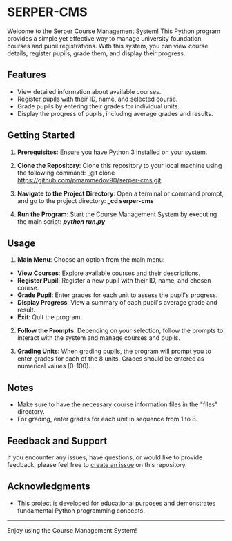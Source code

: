 # SERPER-CMS

Welcome to the Serper Course Management System! This Python program provides a simple yet effective way to manage university foundation courses and pupil registrations. With this system, you can view course details, register pupils, grade them, and display their progress.

## Features

- View detailed information about available courses.
- Register pupils with their ID, name, and selected course.
- Grade pupils by entering their grades for individual units.
- Display the progress of pupils, including average grades and results.

## Getting Started

1. **Prerequisites**: Ensure you have Python 3 installed on your system.

2. **Clone the Repository**: Clone this repository to your local machine using the following command: _git clone https://github.com/pmammedov90/serper-cms.git
3. **Navigate to the Project Directory**: Open a terminal or command prompt, and go to the project directory: **_cd serper-cms**
4. **Run the Program**: Start the Course Management System by executing the main script: _**python run.py**_

## Usage

1. **Main Menu**: Choose an option from the main menu:

- **View Courses**: Explore available courses and their descriptions.
- **Register Pupil**: Register a new pupil with their ID, name, and chosen course.
- **Grade Pupil**: Enter grades for each unit to assess the pupil's progress.
- **Display Progress**: View a summary of each pupil's average grade and result.
- **Exit**: Quit the program.

2. **Follow the Prompts**: Depending on your selection, follow the prompts to interact with the system and manage courses and pupils.

3. **Grading Units**: When grading pupils, the program will prompt you to enter grades for each of the 8 units. Grades should be entered as numerical values (0-100).

## Notes

- Make sure to have the necessary course information files in the "files" directory.
- For grading, enter grades for each unit in sequence from 1 to 8.

## Feedback and Support

If you encounter any issues, have questions, or would like to provide feedback, please feel free to [create an issue](https://github.com/pmammedov90/serper-cms/issues) on this repository.

## Acknowledgments

- This project is developed for educational purposes and demonstrates fundamental Python programming concepts.

---

Enjoy using the Course Management System!